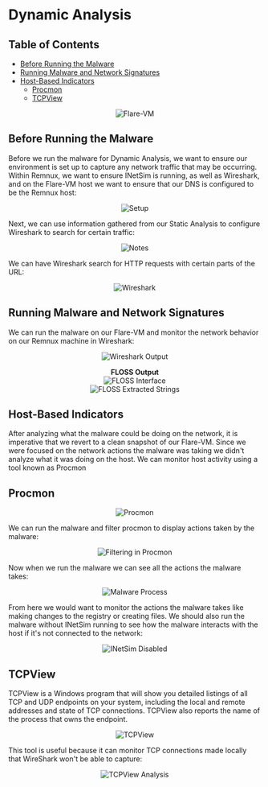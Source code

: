 # Dynamic Analysis

## Table of Contents
- [Before Running the Malware](#before-running-the-malware)  
- [Running Malware and Network Signatures](#running-malware-and-network-signatures)  
- [Host-Based Indicators](#host-based-indicators)
  - [Procmon](#procmon)
  - [TCPView](#tcpview) 

<p align="center">
  <img src="../imgs/Flare-VM.png" alt="Flare-VM">
</p>

## Before Running the Malware

Before we run the malware for Dynamic Analysis, we want to ensure our environment is set up to capture any network traffic that may be occurring. Within Remnux, we want to ensure INetSim is running, as well as Wireshark, and on the Flare-VM host we want to ensure that our DNS is configured to be the Remnux host:

<p align="center">
  <img src="../imgs/dast_setup.png" alt="Setup">
</p>

Next, we can use information gathered from our Static Analysis to configure Wireshark to search for certain traffic:

<p align="center">
  <img src="../imgs/static_notes.png" alt="Notes">
</p>

We can have Wireshark search for HTTP requests with certain parts of the URL:

<p align="center">
  <img src="../imgs/wireshark_search.png" alt="Wireshark">
</p>

## Running Malware and Network Signatures

We can run the malware on our Flare-VM and monitor the network behavior on our Remnux machine in Wireshark:

<p align="center">
  <img src="../imgs/wireshark_output.png" alt="Wireshark Output">
</p>

<p align="center">
  <strong>FLOSS Output</strong><br>
  <img src="../imgs/FLOSS.png" alt="FLOSS Interface"><br>
  <img src="../imgs/FLOSS_Output.png" alt="FLOSS Extracted Strings">
</p>

## Host-Based Indicators

After analyzing what the malware could be doing on the network, it is imperative that we revert to a clean snapshot of our Flare-VM. Since we were focused on the network actions the malware was taking we didn't analyze what it was doing on the host. We can monitor host activity using a tool known as Procmon

## Procmon

<p align="center">
  <img src="../imgs/procmon.png" alt="Procmon">
</p>

We can run the malware and filter procmon to display actions taken by the malware:

<p align="center">
  <img src="../imgs/procmon_filter.png" alt="Filtering in Procmon">
</p>

Now when we run the malware we can see all the actions the malware takes:

<p align="center">
  <img src="../imgs/malware_in_procmon.png" alt="Malware Process">
</p>

From here we would want to monitor the actions the malware takes like making changes to the registry or creating files. We should also run the malware without INetSim running to see how the malware interacts with the host if it's not connected to the network:

<p align="center">
  <img src="../imgs/no_inetsim.png" alt="INetSim Disabled">
</p>

## TCPView

TCPView is a Windows program that will show you detailed listings of all TCP and UDP endpoints on your system, including the local and remote addresses and state of TCP connections. TCPView also reports the name of the process that owns the endpoint.

<p align="center">
  <img src="../imgs/tcpview.png" alt="TCPView">
</p>

This tool is useful because it can monitor TCP connections made locally that WireShark won't be able to capture:

<p align="center">
  <img src="../imgs/tcpview_analysis.png" alt="TCPView Analysis">
</p>
